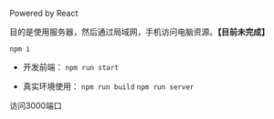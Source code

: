 Powered by React

目的是使用服务器，然后通过局域网，手机访问电脑资源。**【目前未完成】**

`npm i`

* 开发前端：
`npm run start`

* 真实环境使用：
`npm run build`
`npm run server`

访问3000端口